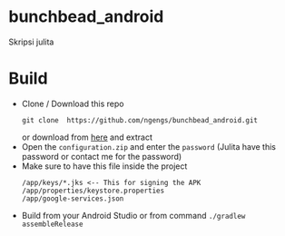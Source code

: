 # bunchbead_android
Skripsi julita

# Build
- Clone / Download this repo
  ```
  git clone  https://github.com/ngengs/bunchbead_android.git
  ```
  or download from [here](https://github.com/ngengs/bunchbead_android/archive/master.zip) and extract
- Open the `configuration.zip` and enter the ``password`` (Julita have this password or contact me for the password)
- Make sure to have this file inside the project
  ```
  /app/keys/*.jks <-- This for signing the APK
  /app/properties/keystore.properties
  /app/google-services.json
  ```
- Build from your Android Studio or from command ``./gradlew assembleRelease``
